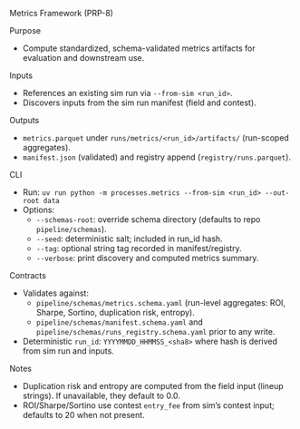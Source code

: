 Metrics Framework (PRP-8)

Purpose
- Compute standardized, schema-validated metrics artifacts for evaluation and downstream use.

Inputs
- References an existing sim run via `--from-sim <run_id>`.
- Discovers inputs from the sim run manifest (field and contest).

Outputs
- `metrics.parquet` under `runs/metrics/<run_id>/artifacts/` (run-scoped aggregates).
- `manifest.json` (validated) and registry append (`registry/runs.parquet`).

CLI
- Run: `uv run python -m processes.metrics --from-sim <run_id> --out-root data`
- Options:
  - `--schemas-root`: override schema directory (defaults to repo `pipeline/schemas`).
  - `--seed`: deterministic salt; included in run_id hash.
  - `--tag`: optional string tag recorded in manifest/registry.
  - `--verbose`: print discovery and computed metrics summary.

Contracts
- Validates against:
  - `pipeline/schemas/metrics.schema.yaml` (run-level aggregates: ROI, Sharpe, Sortino, duplication risk, entropy).
  - `pipeline/schemas/manifest.schema.yaml` and `pipeline/schemas/runs_registry.schema.yaml` prior to any write.
- Deterministic `run_id`: `YYYYMMDD_HHMMSS_<sha8>` where hash is derived from sim run and inputs.

Notes
- Duplication risk and entropy are computed from the field input (lineup strings). If unavailable, they default to 0.0.
- ROI/Sharpe/Sortino use contest `entry_fee` from sim’s contest input; defaults to 20 when not present.

